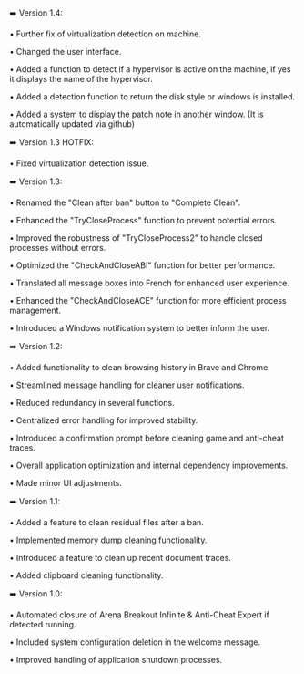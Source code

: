 ➡️ Version 1.4:

• Further fix of virtualization detection on machine.

• Changed the user interface.

• Added a function to detect if a hypervisor is active on the machine, if yes it displays the name of the hypervisor.

• Added a detection function to return the disk style or windows is installed.

• Added a system to display the patch note in another window. (It is automatically updated via github)


➡️ Version 1.3 HOTFIX:

• Fixed virtualization detection issue.


➡️ Version 1.3:

• Renamed the "Clean after ban" button to "Complete Clean".

• Enhanced the "TryCloseProcess" function to prevent potential errors.

• Improved the robustness of "TryCloseProcess2" to handle closed processes without errors.

• Optimized the "CheckAndCloseABI" function for better performance.

• Translated all message boxes into French for enhanced user experience.

• Enhanced the "CheckAndCloseACE" function for more efficient process management.

• Introduced a Windows notification system to better inform the user.


➡️ Version 1.2:

• Added functionality to clean browsing history in Brave and Chrome.

• Streamlined message handling for cleaner user notifications.

• Reduced redundancy in several functions.

• Centralized error handling for improved stability.

• Introduced a confirmation prompt before cleaning game and anti-cheat traces.

• Overall application optimization and internal dependency improvements.

• Made minor UI adjustments.


➡️ Version 1.1:

• Added a feature to clean residual files after a ban.

• Implemented memory dump cleaning functionality.

• Introduced a feature to clean up recent document traces.

• Added clipboard cleaning functionality.


➡️ Version 1.0:

• Automated closure of Arena Breakout Infinite & Anti-Cheat Expert if detected running.

• Included system configuration deletion in the welcome message.

• Improved handling of application shutdown processes.
